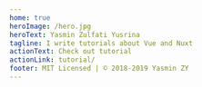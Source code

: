 ```yaml
---
home: true
heroImage: /hero.jpg
heroText: Yasmin Zulfati Yusrina
tagline: I write tutorials about Vue and Nuxt
actionText: Check out tutorial
actionLink: tutorial/
footer: MIT Licensed | © 2018-2019 Yasmin ZY
---
```

